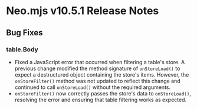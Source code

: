 # Neo.mjs v10.5.1 Release Notes

## Bug Fixes

### table.Body
- Fixed a JavaScript error that occurred when filtering a table's store. A previous change modified the method signature of `onStoreLoad()` to expect a destructured object containing the store's items. However, the `onStoreFilter()` method was not updated to reflect this change and continued to call `onStoreLoad()` without the required arguments.
- `onStoreFilter()` now correctly passes the store's data to `onStoreLoad()`, resolving the error and ensuring that table filtering works as expected.
